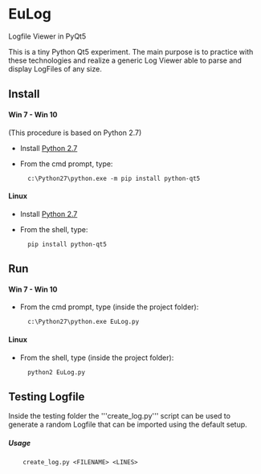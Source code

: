 # EuLog
Logfile Viewer in PyQt5

This is a tiny Python Qt5 experiment.
The main purpose is to practice with these technologies and realize a generic Log Viewer able to parse and display LogFiles of any size.

## Install
#### Win 7 - Win 10
(This procedure is based on Python 2.7)
* Install [Python 2.7](https://www.python.org/)
* From the cmd prompt, type:

        c:\Python27\python.exe -m pip install python-qt5

#### Linux
* Install [Python 2.7](https://www.python.org/)
* From the shell, type:

        pip install python-qt5

## Run
#### Win 7 - Win 10
* From the cmd prompt, type (inside the project folder):

        c:\Python27\python.exe EuLog.py

#### Linux
* From the shell, type (inside the project folder):

        python2 EuLog.py

## Testing Logfile
Inside the testing folder the '''create_log.py''' script can be used to generate a random Logfile that can be imported using the default setup.

##### Usage
        create_log.py <FILENAME> <LINES>

